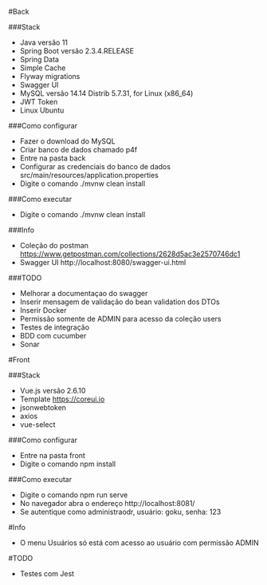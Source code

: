#Back

###Stack
- Java versão 11
- Spring Boot versão 2.3.4.RELEASE
- Spring Data
- Simple Cache
- Flyway migrations
- Swagger UI
- MySQL versão 14.14 Distrib 5.7.31, for Linux (x86_64)
- JWT Token
- Linux Ubuntu

###Como configurar
- Fazer o download do MySQL
- Criar banco de dados chamado p4f
- Entre na pasta back
- Configurar as credenciais do banco de dados src/main/resources/application.properties
- Digite o comando ./mvnw clean install

###Como executar
- Digite o comando ./mvnw clean install

###Info
- Coleção do postman https://www.getpostman.com/collections/2628d5ac3e2570746dc1
- Swagger UI http://localhost:8080/swagger-ui.html

###TODO
- Melhorar a documentaçao do swagger
- Inserir mensagem de validação do bean validation dos DTOs
- Inserir Docker
- Permissão somente de ADMIN para acesso da coleção users
- Testes de integração
- BDD com cucumber
- Sonar

#Front

###Stack
- Vue.js versão 2.6.10
- Template https://coreui.io
- jsonwebtoken
- axios
- vue-select

###Como configurar
- Entre na pasta front
- Digite o comando npm install


###Como executar
- Digite o comando npm run serve
- No navegador abra o endereço http://localhost:8081/
- Se autentique como administraodr, usuário: goku, senha: 123

#Info
- O menu Usuários só está com acesso ao usuário com permissão ADMIN

#TODO
- Testes com Jest

